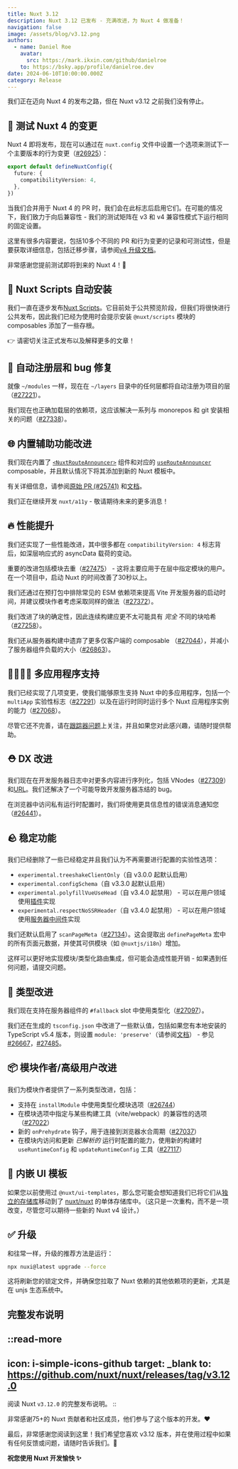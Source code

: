 ```yaml
---
title: Nuxt 3.12
description: Nuxt 3.12 已发布 - 充满改进，为 Nuxt 4 做准备！
navigation: false
image: /assets/blog/v3.12.png
authors:
  - name: Daniel Roe
    avatar:
      src: https://mark.ikxin.com/github/danielroe
    to: https://bsky.app/profile/danielroe.dev
date: 2024-06-10T10:00:00.000Z
category: Release
---
```


我们正在迈向 Nuxt 4 的发布之路，但在 Nuxt v3.12 之前我们没有停止。

## 🚀 测试 Nuxt 4 的变更

Nuxt 4 即将发布，现在可以通过在 `nuxt.config` 文件中设置一个选项来测试下一个主要版本的行为变更（[#26925](https://github.com/nuxt/nuxt/pull/26925)）：

```ts
export default defineNuxtConfig({
  future: {
    compatibilityVersion: 4,
  },
})
```

当我们合并用于 Nuxt 4 的 PR 时，我们会在此标志后启用它们。在可能的情况下，我们致力于向后兼容性 - 我们的测试矩阵在 v3 和 v4 兼容性模式下运行相同的固定设置。

这里有很多内容要说，包括10多个不同的 PR 和行为变更的记录和可测试性，但是要获取详细信息，包括迁移步骤，请参阅[v4 升级文档](/docs/getting-started/upgrade#testing-nuxt-4)。

非常感谢您提前测试即将到来的 Nuxt 4！🙏

## 📜 Nuxt Scripts 自动安装

我们一直在逐步发布[Nuxt Scripts](https://scripts.nuxt.com/)。它目前处于公共预览阶段，但我们将很快进行公共发布，因此我们已经为使用时会提示安装 `@nuxt/scripts` 模块的 composables 添加了一些存根。

👉 请密切关注正式发布以及解释更多的文章！

## 🌈 自动注册层和 bug 修复

就像 `~/modules` 一样，现在在 `~/layers` 目录中的任何层都将自动注册为项目的层（[#27221](https://github.com/nuxt/nuxt/pull/27221)）。

我们现在也正确加载层的依赖项，这应该解决一系列与 monorepos 和 git 安装相关的问题（[#27338](https://github.com/nuxt/nuxt/pull/27338)）。

## 🌐 内置辅助功能改进

我们现在内置了 [`<NuxtRouteAnnouncer>`](/docs/api/components/nuxt-route-announcer) 组件和对应的 [`useRouteAnnouncer`](/docs/api/composables/use-route-announcer) composable，并且默认情况下将其添加到新的 Nuxt 模板中。

有关详细信息，请参阅[原始 PR (#25741)](https://github.com/nuxt/nuxt/pull/25741) 和[文档](/docs/api/components/nuxt-route-announcer)。

我们正在继续开发 `nuxt/a11y` - 敬请期待未来的更多消息！

## 🔥 性能提升

我们还实现了一些性能改进，其中很多都在 `compatibilityVersion: 4` 标志背后，如深层响应式的 asyncData 载荷的变动。

重要的改进包括模块去重（[#27475](https://github.com/nuxt/nuxt/pull/27475)） - 这将主要应用于在层中指定模块的用户。在一个项目中，启动 Nuxt 的时间改善了30秒以上。

我们还通过在预打包中排除常见的 ESM 依赖项来提高 Vite 开发服务器的启动时间，并建议模块作者考虑采取同样的做法（[#27372](https://github.com/nuxt/nuxt/pull/27372)）。

我们改进了块的确定性，因此连续构建应更不太可能具有 _完全_ 不同的块哈希（[#27258](https://github.com/nuxt/nuxt/pull/27258)）。

我们还从服务器构建中遗弃了更多仅客户端的 composable （[#27044](https://github.com/nuxt/nuxt/pull/27044)），并减小了服务器组件负载的大小（[#26863](https://github.com/nuxt/nuxt/pull/26863)）。

## 👨‍👩‍👧‍👦 多应用程序支持

我们已经实现了几项变更，使我们能够原生支持 Nuxt 中的多应用程序，包括一个 `multiApp` 实验性标志（[#27291](https://github.com/nuxt/nuxt/pull/27291)）以及在运行时同时运行多个 Nuxt 应用程序实例的能力（[#27068](https://github.com/nuxt/nuxt/pull/27068)）。

尽管它还不完善，请在[跟踪器问题](https://github.com/nuxt/nuxt/issues/21635)上关注，并且如果您对此感兴趣，请随时提供帮助。

## ⛑️ DX 改进

我们现在在开发服务器日志中对更多内容进行序列化，包括 VNodes（[#27309](https://github.com/nuxt/nuxt/pull/27309)）和[URL](https://github.com/nuxt/nuxt/commit/a549b46e9)。我们还解决了一个可能导致开发服务器冻结的 bug。

在浏览器中访问私有运行时配置时，我们将使用更具信息性的错误消息通知您（[#26441](https://github.com/nuxt/nuxt/pull/26441)）。

## 🪨 稳定功能

我们已经删除了一些已经稳定并且我们认为不再需要进行配置的实验性选项：

- `experimental.treeshakeClientOnly`（自 v3.0.0 起默认启用）
- `experimental.configSchema`（自 v3.3.0 起默认启用）
- `experimental.polyfillVueUseHead`（自 v3.4.0 起禁用） - 可以在用户领域使用[插件](https://github.com/nuxt/nuxt/blob/f209158352b09d1986aa320e29ff36353b91c358/packages/nuxt/src/head/runtime/plugins/vueuse-head-polyfill.ts#L10-L11)实现
- `experimental.respectNoSSRHeader`（自 v3.4.0 起禁用） - 可以在用户领域使用[服务器中间件](https://github.com/nuxt/nuxt/blob/c660b39447f0d5b8790c0826092638d321cd6821/packages/nuxt/src/core/runtime/nitro/no-ssr.ts#L8-L9)实现

我们还默认启用了 `scanPageMeta`（[#27134](https://github.com/nuxt/nuxt/pull/27134)）。这会提取出 `definePageMeta` 宏中的所有页面元数据，并使其可供模块（如 `@nuxtjs/i18n`）增加。

这样可以更好地实现模块/类型化路由集成，但可能会造成性能开销 - 如果遇到任何问题，请提交问题。

## 💪 类型改进

我们现在支持在服务器组件的 `#fallback` slot 中使用类型化（[#27097](https://github.com/nuxt/nuxt/pull/27097)）。

我们还在生成的 `tsconfig.json` 中改进了一些默认值，包括如果您有本地安装的 TypeScript v5.4 版本，则设置 `module: 'preserve'`（请参阅[文档](https://www.typescriptlang.org/tsconfig/#preserve)） - 参见 [#26667](https://github.com/nuxt/nuxt/pull/26667)，[#27485](https://github.com/nuxt/nuxt/pull/27485)。

## 📦 模块作者/高级用户改进

我们为模块作者提供了一系列类型改进，包括：

- 支持在 `installModule` 中使用类型化模块选项（[#26744](https://github.com/nuxt/nuxt/pull/26744)）
- 在模块选项中指定与某些构建工具（vite/webpack）的兼容性的选项（[#27022](https://github.com/nuxt/nuxt/pull/27022)）
- 新的 `onPrehydrate` 钩子，用于连接到浏览器水合周期（[#27037](https://github.com/nuxt/nuxt/pull/27037)）
- 在模块内访问和更新 _已解析的_ 运行时配置的能力，使用新的构建时 `useRuntimeConfig` 和 `updateRuntimeConfig` 工具（[#27117](https://github.com/nuxt/nuxt/pull/27117)）

## 🎨 内嵌 UI 模板

如果您以前使用过 `@nuxt/ui-templates`，那么您可能会想知道我们已将它们从[独立的存储库](https://github.com/nuxt/ui-templates)移动到了 [nuxt/nuxt](https://github.com/nuxt/nuxt) 的单体存储库中。（这只是一次重构，而不是一项改变，尽管您可以期待一些新的 Nuxt v4 设计。）

## ✅ 升级

和往常一样，升级的推荐方法是运行：

```sh
npx nuxi@latest upgrade --force
```

这将刷新您的锁定文件，并确保您拉取了 Nuxt 依赖的其他依赖项的更新，尤其是在 unjs 生态系统中。

## 完整发布说明

::read-more
---
icon: i-simple-icons-github
target: _blank
to: https://github.com/nuxt/nuxt/releases/tag/v3.12.0
---
阅读 Nuxt `v3.12.0` 的完整发布说明。
::

非常感谢75+的 Nuxt 贡献者和社区成员，他们参与了这个版本的开发。❤️

最后，非常感谢您阅读到这里！我们希望您喜欢 v3.12 版本，并在使用过程中如果有任何反馈或问题，请随时告诉我们。🙏

**祝您使用 Nuxt 开发愉快 ✨**

